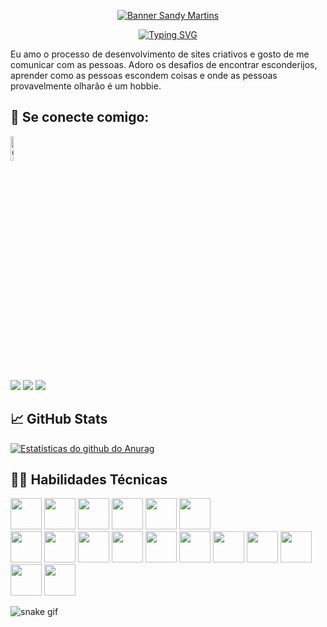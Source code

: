<p align="center">
<a href="https://www.linkedin.com/in/sandy-martins-10aa82168/" target="_blanck" rel="noreferrer"> <img src="https://user-images.githubusercontent.com/52469840/189486843-0de12e52-bbd7-4e9a-bd23-457e8c08d0a8.png" alt="Banner Sandy Martins"></a></p>

<p align="center">
<a href="https://git.io/typing-svg"><img src="https://readme-typing-svg.herokuapp.com?font=Special+Elite&size=30&duration=3000&pause=500&color=FFFCEC&background=F82470E1&center=true&vCenter=true&width=1000&lines=Ol%C3%A1%2C+eu+sou+a+Sandy+%F0%9F%91%8B;Desenvolvedora+FullStack+Java+Jr.%F0%9F%91%A9%F0%9F%8F%BB%E2%80%8D%F0%9F%92%BB;Designer+%F0%9F%8E%A8" alt="Typing SVG" /></a>

Eu amo o processo de desenvolvimento de sites criativos e gosto de me comunicar com as pessoas. 
Adoro os desafios de encontrar esconderijos, aprender como as pessoas escondem coisas e onde as pessoas provavelmente olharão é um hobbie. 

<h2>🤝 Se conecte comigo:</h2>
<img src="https://user-images.githubusercontent.com/52469840/193809017-acbe0c93-0eb2-4532-bf33-87031c61c3d4.png" alt="QR Code" width="10%">

 <div> 
  <a href="https://www.linkedin.com/in/sandy-martins-10aa82168/"_blank"><img src="https://img.shields.io/badge/-LinkedIn-%230077B5?style=for-the-badge&logo=linkedin&logoColor=white" target="_blank"></a>  
 <a href="https://discord.gg/FXdKhxvN" target="_blank"><img src="https://img.shields.io/badge/Discord-7289DA?style=for-the-badge&logo=discord&logoColor=white" target="_blank"></a> 
  <a href = "mailto:sandycris.luar@gmail.com"><img src="https://img.shields.io/badge/-Gmail-%23333?style=for-the-badge&logo=gmail&logoColor=white" target="_blank"></a>
</div>

<h2>📈 GitHub Stats</h2> 

[![Estatísticas do github do Anurag](https://github-readme-stats.vercel.app/api?username=sandymartins&show_icons=true&theme=highcontrast)](https://github.com/sandymartins)

<h2>👨‍💻 Habilidades Técnicas</h2>
<div>
<img src="https://cdn.jsdelivr.net/gh/devicons/devicon/icons/html5/html5-original.svg"  width=50/>
<img src="https://cdn.jsdelivr.net/gh/devicons/devicon/icons/java/java-original-wordmark.svg"  width=50/>
<img src="https://cdn.jsdelivr.net/gh/devicons/devicon/icons/mysql/mysql-original-wordmark.svg"  width=50/>                                                 
<img src="https://cdn.jsdelivr.net/gh/devicons/devicon/icons/spring/spring-original-wordmark.svg"  width=50/>
<img src="https://cdn.jsdelivr.net/gh/devicons/devicon/icons/oracle/oracle-original.svg"  width=50/>
<img src="https://cdn.jsdelivr.net/gh/devicons/devicon/icons/git/git-original.svg" width=50/>    
</br>
<img src="https://cdn.jsdelivr.net/gh/devicons/devicon/icons/css3/css3-original.svg"  width=50/>
<img src="https://cdn.jsdelivr.net/gh/devicons/devicon/icons/jquery/jquery-original-wordmark.svg"  width=50/> 
<img src="https://cdn.jsdelivr.net/gh/devicons/devicon/icons/javascript/javascript-original.svg"  width=50/>
<img src="https://cdn.jsdelivr.net/gh/devicons/devicon/icons/react/react-original-wordmark.svg"  width=50/>
<img src="https://cdn.jsdelivr.net/gh/devicons/devicon/icons/bootstrap/bootstrap-plain-wordmark.svg"  width=50/>
<img src="https://cdn.jsdelivr.net/gh/devicons/devicon/icons/visualstudio/visualstudio-plain.svg" width=50/>
<img src="https://cdn.jsdelivr.net/gh/devicons/devicon/icons/illustrator/illustrator-line.svg"  width=50/>
<img src="https://cdn.jsdelivr.net/gh/devicons/devicon/icons/photoshop/photoshop-plain.svg"  width=50/>
<img src="https://cdn.jsdelivr.net/gh/devicons/devicon/icons/nodejs/nodejs-original-wordmark.svg" width=50/>
<img src="https://cdn.jsdelivr.net/gh/devicons/devicon/icons/materialui/materialui-original.svg" width=50/>
<img src="https://cdn.jsdelivr.net/gh/devicons/devicon/icons/figma/figma-original.svg" width=50/>
</div>
                                                                                                      
![snake gif](https://github.com/sandymartins/sandymartins/blob/output/github-contribution-grid-snake.svg)

